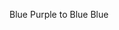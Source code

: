 <GradientButton color="blue" class="w-48">Blue</GradientButton>
<GradientButton color="purpleToBlue">Purple to Blue</GradientButton>
<GradientButton pill shadow outline color="teal">Blue</GradientButton>